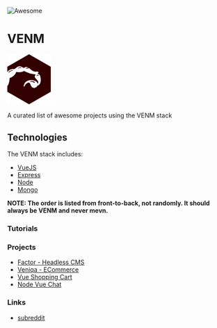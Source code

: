 ![Awesome](https://awesome.re/badge.svg)

# VENM

<img src="https://raw.githubusercontent.com/jluterek/awesome-venm/master/VENM.png" alt="VENM stack" width="100" />

A curated list of awesome projects using the VENM stack

## Technologies

The VENM stack includes:

- [VueJS](https://vuejs.org/)
- [Express](https://expressjs.com/)
- [Node](https://nodejs.org/en/)
- [Mongo](https://www.mongodb.com/)

**NOTE: The order is listed from front-to-back, not randomly. It should always be VENM and never mevn.**

### Tutorials

### Projects

- [Factor - Headless CMS](https://github.com/fiction-com/factor)
- [Veniqa - ECommerce](https://github.com/Viveckh/Veniqa)
- [Vue Shopping Cart](https://github.com/ikismail/Vue-ShoppingCart)
- [Node Vue Chat](https://github.com/luvuong-le/node-vue-chat)

### Links

- [subreddit](https://www.reddit.com/r/VENM/)
